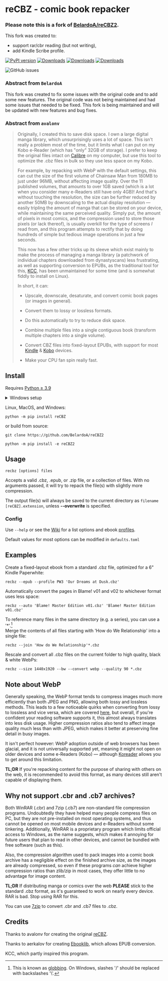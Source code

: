 # reCBZ - comic book repacker

### Please note this is a fork of [BelardoA/reCBZ2](https://github.com/BelardoA/reCBZ2).
This fork was created to:
* support rar/cbr reading (but not writing),
* add Kindle Scribe profile.
 
[![PyPI version](https://badge.fury.io/py/reCBZ3.svg)](https://badge.fury.io/py/reCBZ3)
[![Downloads](https://pepy.tech/badge/reCBZ3)](https://pepy.tech/project/reCBZ3)
[![Downloads](https://pepy.tech/badge/reCBZ3/month)](https://pepy.tech/project/reCBZ3)
[![Downloads](https://pepy.tech/badge/reCBZ3/week)](https://pepy.tech/project/reCBZ3)

![GitHub issues](https://img.shields.io/github/issues/obretteville/reCBZ)

### Abstract from `BelardoA`
This fork was created to fix some issues with the original code and to add some new features. The original code was not being maintained and had some issues that needed to be fixed. This fork is being maintained and will be updated with new features and bug fixes.

### Abstract from `avalonv`

> Originally, I created this to save disk space. I own a large digital manga library, which unsurprisingly uses a lot of space. This isn't really a problem most of the time, but it limits what I can put on my Kobo e-Reader (which has "only" 32GB of storage). I prefer to keep the original files intact on [Calibre](https://github.com/kovidgoyal/calibre) on my computer, but use this tool to optimize the .cbz files in bulk so they use less space on my Kobo.
> 
> For example, by repacking with WebP with the default settings, this can cut the size of the first volume of Chainsaw Man from 180MB to just under 96MB, without affecting image quality. Over the 11 published volumes, that amounts to over 1GB saved (which is a lot when you consider many e-Readers still have only 4GB)! And that's without touching the resolution, the size can be further reduced by another 50MB by downscaling to the actual display resolution — easily tripling the amount of manga that can be stored on your device, while maintaining the same perceived quality. Simply put, the amount of pixels in most comics, and the compression used to store those pixels (or lack thereof), is usually overkill for the type of screens *I* read from, and this program attempts to rectify that by doing hundreds of simple but tedious image operations in just a few seconds.
> 
> This now has a few other tricks up its sleeve which exist mainly to make the process of managing a manga library (a patchwork of individual chapters downloaded from dynastyscans) less frustrating, as well as supporting conversion to EPUBs, as the traditional tool for this, [KCC](https://github.com/ciromattia/kcc), has been unmaintained for some time (and is somewhat fiddly to install on Linux).
> 
> In short, it can:
> 
> - Upscale, downscale, desaturate, and convert comic book pages (or images in general).
> 
> - Convert them to lossy or lossless formats.
>
> - Do this automatically to try to reduce disk space.
>
> - Combine multiple files into a single contiguous book (transform multiple chapters into a single volume).
>
> - Convert CBZ files into fixed-layout EPUBs, with support for most [Kindle](https://github.com/avalonv/reCBZ/wiki/Ebook-profiles#kindle) & [Kobo](https://github.com/avalonv/reCBZ/wiki/Ebook-profiles#kobo) devices.
>
> - Make your CPU fan spin really fast.

## Install

Requires [Python  ≥ 3.9](https://www.python.org/downloads/)

<details>
  <summary>Windows setup</summary>

If you're on the latest Python version (3.11), you may need to manually install `lxml` first:

    pip install https://download.lfd.uci.edu/pythonlibs/archived/lxml-4.9.0-cp311-cp311-win_amd64.whl
</details>

Linux, MacOS, and Windows:

    python -m pip install reCBZ

or build from source:

    git clone https://github.com/BelardoA/reCBZ2

    python -m pip install -e reCBZ2


## Usage

    recbz [options] files

Accepts a valid .cbz, .epub, or .zip file, or a collection of files. With no arguments passed, it will try to repack the file(s) with slightly more compression.

The output file(s) will always be saved to the current directory as `filename [reCBZ].extension`, unless **--overwrite** is specified.

### Config

Use `--help` or see the [Wiki](https://github.com/avalonv/reCBZ/wiki) for a list options and ebook [profiles](https://github.com/avalonv/reCBZ/wiki/Ebook-profiles).

Default values for most options can be modified in `defaults.toml`

## Examples

Create a fixed-layout ebook from a standard .cbz file, optimized for a 6" Kindle Paperwhite:

    recbz --epub --profile PW3 'Our Dreams at Dusk.cbz'

Automatically convert the pages in Blame! v01 and v02 to whichever format uses less space:

    recbz --auto 'Blame! Master Edition v01.cbz' 'Blame! Master Edition v01.cbz'

To reference many files in the same directory (e.g. a series), you can use a '*'.[^1]  
Merge the contents of all files starting with 'How do We Relationship' into a single file:

    recbz --join 'How do We Relationship'*.cbz

Rescale and convert all .cbz files on the current folder to high quality, black & white WebPs:

    recbz --size 1440x1920 --bw --convert webp --quality 90 *.cbz

## Note about WebP

Generally speaking, the WebP format tends to compress images much more efficiently than both JPEG and PNG, allowing both lossy and lossless methods. This leads to a few noticeable quirks when converting from lossy to lossless and vice versa, which are covered [here](https://developers.google.com/speed/webp/faq#can_a_webp_image_grow_larger_than_its_source_image), but overall, if you're confident your reading software supports it, this almost always translates into less disk usage. Higher compression ratios also tend to affect image quality much less than with JPEG, which makes it better at preserving fine detail in busy images.

It isn't perfect however: WebP adoption outside of web browsers has been glacial, and it is not universally supported yet, meaning it might not open on older devices and some e-Readers (Kobo) — although [Koreader](https://github.com/koreader/koreader/) allows you to get around this limitation.

**TL;DR** If you're repacking content for the purpose of sharing with others on the web, it is recommended to avoid this format, as many devices still aren't capable of displaying them.

## Why not support .cbr and .cb7 archives?

Both WinRAR (.cbr) and 7zip (.cb7) are non-standard file compression programs. Undoubtedly they have helped many people compress files on PC, but they are not pre-installed on most operating systems, and thus cannot be opened on most mobile devices and e-Readers without some tinkering. Additionally, WinRAR is a proprietary program which limits official access to Windows, as the name suggests, which makes it annoying for future users that plan to read in other devices, and cannot be bundled with free software (such as this).

Also, the compression algorithm used to pack images into a comic book archive has a negligible effect on the finished archive size, as the images are already compressed, so even if these programs *can* achieve higher compression ratios than zlib/zip in most cases, they offer little to no advantage for image content.

**TL;DR** If distributing manga or comics over the web **PLEASE** stick to the standard .cbz format, as it's guaranteed to work on nearly every device. RAR is bad. Stop using RAR for this.

You can use [7zip](https://www.7-zip.org/) to convert .cbr and .cb7 files to .cbz.

## Credits

Thanks to avalonv for creating the original [reCBZ](https://github.com/avalonv/reCBZ).

Thanks to aerkalov for creating [Ebooklib](https://github.com/aerkalov/ebooklib), which allows EPUB conversion.

KCC, which partly inspired this program.

[^1]: This is known as [globbing](https://en.wikipedia.org/wiki/Glob_(programming)). On Windows, slashes '/' should be replaced with backslashes '\\'.

